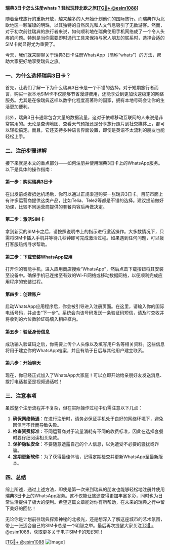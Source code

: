 **瑞典3日卡怎么注册whats？轻松玩转北欧之旅[[TG💪+ @esim1088](https://t.me/s/esim1088)]**

随着全球旅行的重新开放，越来越多的人开始计划他们的国际旅行。而瑞典作为北欧地区一颗璀璨的明珠，以其独特的自然风光和人文气息吸引了无数游客。然而，对于初次前往瑞典的旅行者来说，如何顺利地在瑞典使用手机网络成了一个令人头疼的问题。特别是当你需要即时通讯工具来保持与家人朋友的联系时，选择合适的SIM卡就显得尤为重要了。

今天，我们就来聊聊关于瑞典3日卡注册WhatsApp（简称“whats”）的方法，帮助大家更好地享受瑞典之旅。

### 一、为什么选择瑞典3日卡？

首先，让我们了解一下为什么瑞典3日卡是一个不错的选择。对于短期旅行者而言，购买一张本地SIM卡不仅能够节省漫游费用，还能享受到更加快速稳定的网络服务。尤其是在像瑞典这样以数字化程度高著称的国家，拥有本地号码会让你的生活更加便利。

此外，瑞典3日卡通常包含大量的数据流量，这对于依赖移动互联网的人来说是非常实用的。无论是查询地图、查看天气预报还是分享旅行照片到社交媒体上，都可以轻松搞定。而且，它还支持多种语言界面设置，即使是英语不太流利的朋友也能轻松上手。

### 二、注册步骤详解

接下来就是本文的重点部分——如何注册并使用瑞典3日卡上的WhatsApp服务。以下是具体的操作指南：

#### 第一步：购买瑞典3日卡
在出发前或者抵达机场后，你可以通过正规渠道购买一张瑞典3日卡。目前市面上有许多运营商提供这类产品，比如Telia、Tele2等都是不错的选择。建议提前做好功课，比较不同运营商提供的套餐内容后再做决定。

#### 第二步：激活SIM卡
拿到新买的SIM卡之后，请按照说明书上的指示进行激活操作。大多数情况下，只需将SIM卡插入手机并等待几秒钟即可完成激活过程。如果遇到任何问题，可以拨打客服热线寻求帮助。

#### 第三步：下载安装WhatsApp应用
打开你的智能手机，进入应用商店搜索“WhatsApp”，然后点击下载按钮将其安装至设备中。确保手机已连接至有效的Wi-Fi网络或移动数据网络，以便顺利完成应用程序的安装过程。

#### 第四步：创建账户
启动WhatsApp应用程序后，你会被引导进入注册页面。在这里，请输入你的国际电话号码，并点击“下一步”。系统会向该号码发送一条验证码短信，请及时查收并将收到的六位数验证码填入相应框内。

#### 第五步：验证身份信息
成功输入验证码之后，你需要上传个人头像以及填写用户名等相关资料。这些信息将用于建立你的WhatsApp档案，并且有助于日后与其他用户建立联系。

#### 第六步：开始聊天
现在，你已经正式加入了WhatsApp大家庭！可以立即开始给亲朋好友发送消息、拨打电话甚至是视频通话啦！

### 三、注意事项

虽然整个注册流程并不复杂，但在实际操作过程中仍需注意以下几点：

1. **确保网络畅通**：在进行注册时，请务必保证手机处于良好的网络环境下，避免因信号不佳而导致失败。
2. **检查资费标准**：不同运营商对于流量消耗有不同的收费标准，因此在选择套餐时要仔细阅读相关条款。
3. **保护隐私安全**：不要随意透露自己的个人信息，以免遭受不必要的骚扰或诈骗。
4. **定期更新软件**：为了获得最佳体验，记得定期检查并更新WhatsApp至最新版本。

### 四、总结

综上所述，通过上述方法，即使是第一次来到瑞典的朋友也能够轻松地注册并使用瑞典3日卡上的WhatsApp服务。这不仅能让旅途变得更加丰富多彩，同时也为日常生活提供了极大的便利。希望这篇文章能对你有所帮助，在未来的瑞典之行中留下美好的回忆！

无论你是计划前往瑞典探索神秘的北极光，还是想深入了解这座城市的艺术氛围，带上一张适合自己的SIM卡总是一个明智之举。最后再次提醒大家关注[TG💪+ @esim1088](https://t.me/s/esim1088)，获取更多关于电子SIM卡的知识吧！

[[TG💪+ @esim1088](https://t.me/s/esim1088) ![Image](https://i.postimg.cc/4NQfJmqS/Snipaste-2025-05-13-00-14-12.png)]